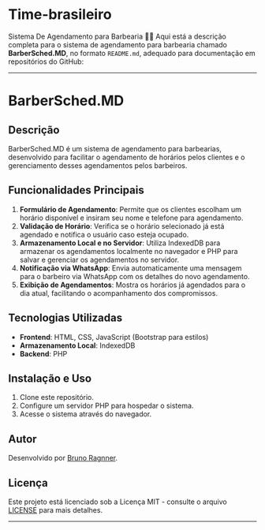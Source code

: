 # Time-brasileiro
Sistema De Agendamento para Barbearia 💈💈
Aqui está a descrição completa para o sistema de agendamento para barbearia chamado **BarberSched.MD**, no formato `README.md`, adequado para documentação em repositórios do GitHub:

---

# BarberSched.MD

## Descrição

BarberSched.MD é um sistema de agendamento para barbearias, desenvolvido para facilitar o agendamento de horários pelos clientes e o gerenciamento desses agendamentos pelos barbeiros.

## Funcionalidades Principais

1. **Formulário de Agendamento**: Permite que os clientes escolham um horário disponível e insiram seu nome e telefone para agendamento.
2. **Validação de Horário**: Verifica se o horário selecionado já está agendado e notifica o usuário caso esteja ocupado.
3. **Armazenamento Local e no Servidor**: Utiliza IndexedDB para armazenar os agendamentos localmente no navegador e PHP para salvar e gerenciar os agendamentos no servidor.
4. **Notificação via WhatsApp**: Envia automaticamente uma mensagem para o barbeiro via WhatsApp com os detalhes do novo agendamento.
5. **Exibição de Agendamentos**: Mostra os horários já agendados para o dia atual, facilitando o acompanhamento dos compromissos.

## Tecnologias Utilizadas

- **Frontend**: HTML, CSS, JavaScript (Bootstrap para estilos)
- **Armazenamento Local**: IndexedDB
- **Backend**: PHP

## Instalação e Uso

1. Clone este repositório.
2. Configure um servidor PHP para hospedar o sistema.
3. Acesse o sistema através do navegador.

## Autor

Desenvolvido por [Bruno  Ragnner](https://github.com/Bruno).

## Licença

Este projeto está licenciado sob a Licença MIT - consulte o arquivo [LICENSE](LICENSE) para mais detalhes.

--- 
